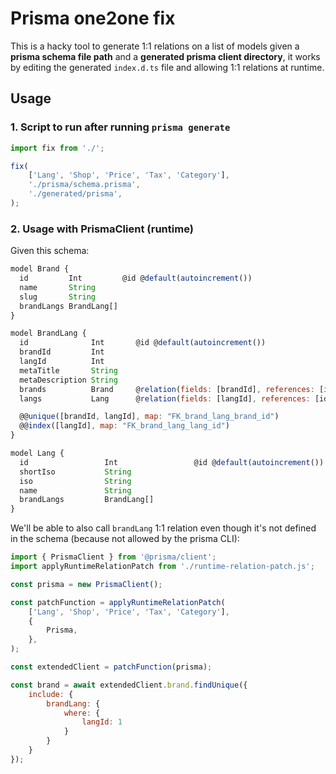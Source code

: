 # Prisma one2one fix

This is a hacky tool to generate 1:1 relations on a list of models given a **prisma schema file path** and a **generated prisma client directory**, it works by editing the generated `index.d.ts` file and allowing 1:1 relations at runtime.

## Usage

### 1. Script to run after running `prisma generate`

```js
import fix from './';

fix(
    ['Lang', 'Shop', 'Price', 'Tax', 'Category'],
    './prisma/schema.prisma',
    './generated/prisma',
);
```


### 2. Usage with PrismaClient (runtime)

Given this schema:

```js
model Brand {
  id         Int         @id @default(autoincrement())
  name       String
  slug       String
  brandLangs BrandLang[]
}

model BrandLang {
  id              Int       @id @default(autoincrement())
  brandId         Int
  langId          Int
  metaTitle       String
  metaDescription String
  brands          Brand     @relation(fields: [brandId], references: [id], onDelete: NoAction, map: "brand_langs_ibfk_1")
  langs           Lang      @relation(fields: [langId], references: [id], onDelete: NoAction, map: "brand_langs_ibfk_2")

  @@unique([brandId, langId], map: "FK_brand_lang_brand_id")
  @@index([langId], map: "FK_brand_lang_lang_id")
}

model Lang {
  id                 Int                 @id @default(autoincrement())
  shortIso           String
  iso                String
  name               String
  brandLangs         BrandLang[]
}
```

We'll be able to also call `brandLang` 1:1 relation even though it's not defined in the schema (because not allowed by the prisma CLI):

```js
import { PrismaClient } from '@prisma/client';
import applyRuntimeRelationPatch from './runtime-relation-patch.js';

const prisma = new PrismaClient();

const patchFunction = applyRuntimeRelationPatch(
    ['Lang', 'Shop', 'Price', 'Tax', 'Category'],
    {
        Prisma,
    },
);

const extendedClient = patchFunction(prisma);

const brand = await extendedClient.brand.findUnique({
    include: {
        brandLang: {
            where: {
                langId: 1
            }
        }
    }
});
```

